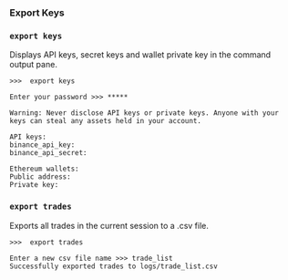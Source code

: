 ### Export Keys

### `export keys`

Displays API keys, secret keys and wallet private key in the command output pane.

```
>>>  export keys

Enter your password >>> *****

Warning: Never disclose API keys or private keys. Anyone with your keys can steal any assets held in your account.

API keys:
binance_api_key:
binance_api_secret:

Ethereum wallets:
Public address:
Private key:

```

### `export trades`

Exports all trades in the current session to a .csv file.

```
>>>  export trades

Enter a new csv file name >>> trade_list
Successfully exported trades to logs/trade_list.csv

```

